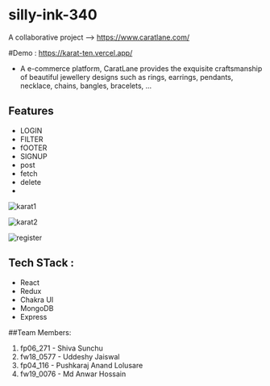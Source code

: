 # silly-ink-340
A collaborative project --> https://www.caratlane.com/

#Demo : https://karat-ten.vercel.app/


* A e-commerce platform, CaratLane provides the exquisite craftsmanship of beautiful jewellery designs such as rings, earrings, pendants, necklace, chains, bangles, bracelets, ...
## Features
- LOGIN
- FILTER
- fOOTER
- SIGNUP
- post
- fetch
- delete
- 
![karat1](https://user-images.githubusercontent.com/103638817/229425605-78114a97-8740-4a31-8d84-4b547cbbd124.png)

![karat2](https://user-images.githubusercontent.com/103638817/229425728-119777d9-4576-4496-a48b-ecb06ba85dbf.png)

![register](https://user-images.githubusercontent.com/103638817/229425757-da1873bc-2fee-4e39-ac99-d8015bc7c6d4.png)

## Tech STack :
- React
- Redux
- Chakra UI
- MongoDB
- Express


##Team Members:
1. fp06_271 - Shiva Sunchu
2. fw18_0577 - Uddeshy Jaiswal
3. fp04_116 - Pushkaraj Anand Lolusare
4. fw19_0076 - Md Anwar Hossain
